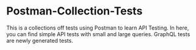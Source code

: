 # Postman-Collection-Tests
This is a collections off tests using Postman to learn API Testing. In here, you can find simple API tests with small and large queries. GraphQL tests are newly generated tests.
